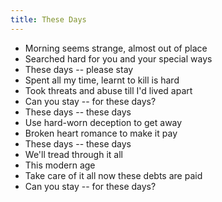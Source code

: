```yaml
---
title: These Days
---
```

- Morning seems strange, almost out of place
- Searched hard for you and your special ways
- These days -- please stay
- Spent all my time,
learnt to kill is hard
- Took threats and abuse
till I'd lived apart
- Can you stay -- for these days?
- These days -- these days
- Use hard-worn deception to get away
- Broken heart romance
to make it pay
- These days -- these days
- We'll tread through it all
- This modern age
- Take care of it all now these debts
are paid
- Can you stay -- for these days?
